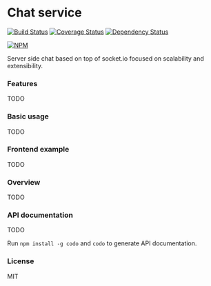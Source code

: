 
# Chat service

[![Build Status](https://travis-ci.org/an-sh/chat-service.svg?branch=master)](https://travis-ci.org/an-sh/chat-service)
[![Coverage Status](https://coveralls.io/repos/an-sh/chat-service/badge.svg?branch=master&service=github)](https://coveralls.io/github/an-sh/chat-service?branch=master)
[![Dependency Status](https://david-dm.org/an-sh/chat-service.svg)](https://david-dm.org/an-sh/chat-service)

[![NPM](https://nodei.co/npm/chat-service.png?compact=true)](https://www.npmjs.com/package/chat-service)

Server side chat based on top of socket.io focused on scalability and
extensibility.


### Features

TODO


### Basic usage

TODO


### Frontend example

TODO


### Overview

TODO


### API documentation

TODO

Run `npm install -g codo` and `codo` to generate API documentation.


### License

MIT
